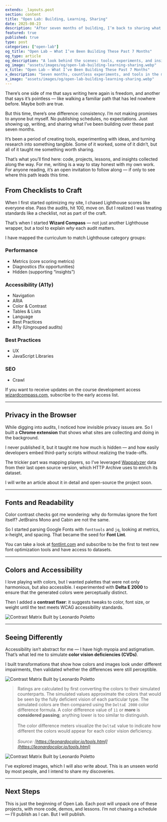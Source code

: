 ```yaml
---
extends: _layouts.post
section: content
title: "Open Lab: Building, Learning, Sharing"
date: 2025-08-23
description: "After seven months of building, I’m back to sharing what I’ve been working on — tools, experiments, and lessons learned along the way."
featured: true
published: true
type: post
categories: ["open-lab"]
og_title: "Open Lab — What I’ve Been Building These Past 7 Months"
og_type: article
og_description: "A look behind the scenes: tools, experiments, and insights from seven months of work — and why I’m finally sharing them."
og_image: "assets/images/og/open-lab-building-learning-sharing.webp"
x_title: "Open Lab — What I’ve Been Building These Past 7 Months"
x_description: "Seven months, countless experiments, and tools in the making. Here’s what I’ve been working on — and why it matters."
x_image: "assets/images/og/open-lab-building-learning-sharing.webp"
---
```


There’s one side of me that says writing here again is freedom, and another that says it’s pointless — like walking a familiar path that has led nowhere before. Maybe both are true.

But this time, there’s one difference: consistency.
I’m not making promises to anyone but myself. No publishing schedules, no expectations. Just showing up, writing, and sharing what I’ve been building over these past seven months.

It’s been a period of creating tools, experimenting with ideas, and turning research into something tangible. Some of it worked, some of it didn’t, but all of it taught me something worth sharing.

That’s what you’ll find here: code, projects, lessons, and insights collected along the way. For me, writing is a way to stay honest with my own work. For anyone reading, it’s an open invitation to follow along — if only to see where this path leads this time.


## From Checklists to Craft

When I first started optimizing my site, I chased Lighthouse scores like everyone else. Pass the audits, hit 100, move on. But I realized I was treating standards like a checklist, not as part of the craft.

That’s when I started **Wizard Compass** — not just another Lighthouse wrapper, but a tool to explain _why_ each audit matters.

I have mapped the curriculum to match Lighthouse category groups:

### Performance

- Metrics (core scoring metrics)
- Diagnostics (fix opportunities)
- Hidden (supporting “insights”)
  
### Accessibility (A11y)

- Navigation
- ARIA
- Color & Contrast
- Tables & Lists
- Language
- Best Practices
- A11y (Ungrouped audits)
  
### Best Practices

- UX
- JavaScript Libraries
  
### SEO

- Crawl


If you want to receive updates on the course development access [wizardcompass.com](https://wizardcompass.com/), subscribe to the early access list.

---

## Privacy in the Browser

While digging into audits, I noticed how invisible privacy issues are. So I built a **Chrome extension** that shows what sites are collecting and doing in the background.

I never published it, but it taught me how much is hidden — and how easily developers embed third-party scripts without realizing the trade-offs.

The trickier part was mapping players, so I've leveraged [Wappalyzer](https://github.com/HTTPArchive/wappalyzer) data from their last open source version, which HTTP Archive uses to enrich its dataset.

I will write an article about it in detail and open-source the project soon. 

---

## Fonts and Readability

Color contrast checks got me wondering: why do formulas ignore the font itself? JetBrains Mono and Cabin are not the same.

So I started parsing Google Fonts with `fonttools` and `jq`, looking at metrics, x-height, and spacing. That became the seed for **Font Lint**.

You can take a look at [fontlint.com](https://fontlint.com) and subscribe to be the first to test new font optimization tools and have access to datasets.

---

## Colors and Accessibility

I love playing with colors, but I wanted palettes that were not only harmonious, but also accessible. I experimented with **Delta E 2000** to ensure that the generated colors were perceptually distinct.

Then I added a **contrast fixer**: it suggests tweaks to color, font size, or weight until the text meets WCAG accessibility standards.

![Contrast Matrix Built by Leonardo Poletto](/assets/images/posts/contrast-matrix.webp)

---

## Seeing Differently

Accessibility isn’t abstract for me — I have high myopia and astigmatism. That’s what led me to simulate **color vision deficiencies (CVDs)**.

I built transformations that show how colors and images look under different impairments, then validated whether the differences were still perceptible.

![Contrast Matrix Built by Leonardo Poletto](/assets/images/posts/cvd-matrix-before.webp)

> Ratings are calculated by first converting the colors to their simulated counterparts. The simulated values approximate the colors that would be seen by the fully deficient vision of each particular type. The simulated colors are then compared using the `DeltaE 2000` color difference formula. A color difference value of `11` or **more** is **considered passing**; anything lower is too similar to distinguish.<br><br> The color difference meters visualize the `DeltaE` value to indicate how different the colors would appear for each color vision deficiency.<br> <br><em>Source: [https://leonardocolor.io/tools.html](https://leonardocolor.io/tools.html)</em>


![Contrast Matrix Built by Leonardo Poletto](/assets/images/posts/cvd-matrix-after.webp)

I've explored images, which I will also write about. This is an unseen world by most people, and I intend to share my discoveries.  

---

## Next Steps

This is just the beginning of Open Lab. Each post will unpack one of these projects, with more code, demos, and lessons. I’m not chasing a schedule — I’ll publish as I can. But I will publish.

